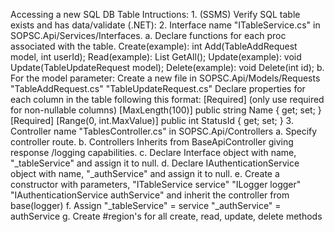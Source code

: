 Accessing a new SQL DB Table Intructions:
	1. (SSMS) Verify SQL table exists and has data/validate
(.NET):
	2.	Interface name "ITableService.cs" in SOPSC.Api/Services/Interfaces.
		a.	Declare functions for each proc associated with the table.
				Create(example):
					int Add(TableAddRequest model, int userId);
				Read(example):
					List<Table> GetAll();
				Update(example):
					void Update(TableUpdateRequest model);
				Delete(example):
					void Delete(int id);
		b.	For the model parameter:
				Create a new file in SOPSC.Api/Models/Requests
					"TableAddRequest.cs"
					"TableUpdateRequest.cs"
				Declare properties for each column in the table following this
				format:
					[Required]		(only use required for non-nullable columns)
					[MaxLength(100)]
					public string Name { get; set; }
					[Required]
					[Range(0, int.MaxValue)]
					public int StatusId { get; set; }
	3.	Controller name "TablesController.cs" in SOPSC.Api/Controllers
		a.	Specify controller route.
		b.	Controllers Inherits from BaseApiController giving response
			/logging capabilities.
		c.	Declare Interface object with name, "_tableService" and assign
			it to null.
		d.	Declare IAuthenticationService<int> object with name, "_authService"
			and assign it to null.
		e.	Create a constructor with parameters, 
				"ITableService service"
				"ILogger<TablesController> logger"
				"IAuthenticationService<int> authService"
			and inherit the controller from base(logger)
		f. Assign
				"_tableService" = service
				"_authService" = authService
		g. Create #region's for all create, read, update, delete methods
